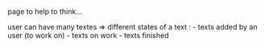 page to help to think...

user can have many textes
=> different states of a text : - texts added by an user (to work on)
                                - texts on work
                                - texts finished